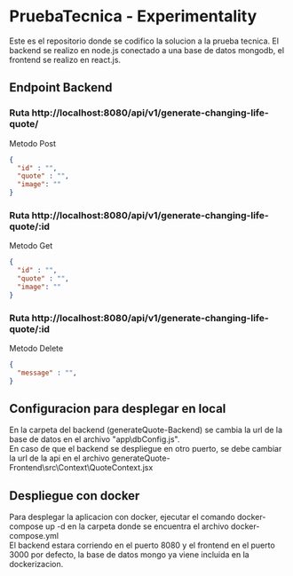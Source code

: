 # PruebaTecnica - Experimentality

Este es el repositorio donde se codifico la solucion a la prueba tecnica.
El backend se realizo en node.js conectado a una base de datos mongodb, el frontend se realizo en react.js.

## Endpoint Backend

### Ruta http://localhost:8080/api/v1/generate-changing-life-quote/
Metodo Post
```json
{
  "id" : "",
  "quote" : "",
  "image": ""
}
```
### Ruta http://localhost:8080/api/v1/generate-changing-life-quote/:id
Metodo Get
```json
{
  "id" : "",
  "quote" : "",
  "image": ""
}
```
### Ruta http://localhost:8080/api/v1/generate-changing-life-quote/:id
Metodo Delete
```json
{
  "message" : "",
}
```


## Configuracion para desplegar en local

En la carpeta del backend (generateQuote-Backend) se cambia la url de la base de datos en el archivo "app\dbConfig.js".  
En caso de que el backend se despliegue en otro puerto, se debe cambiar la url de la api en el archivo generateQuote-Frontend\src\Context\QuoteContext.jsx

## Despliegue con docker
Para desplegar la aplicacion con docker, ejecutar el comando docker-compose up -d en la carpeta donde se encuentra el archivo docker-compose.yml  
El backend estara corriendo en el puerto 8080 y el frontend en el puerto 3000 por defecto, la base de datos mongo ya viene incluida en la dockerizacion.
